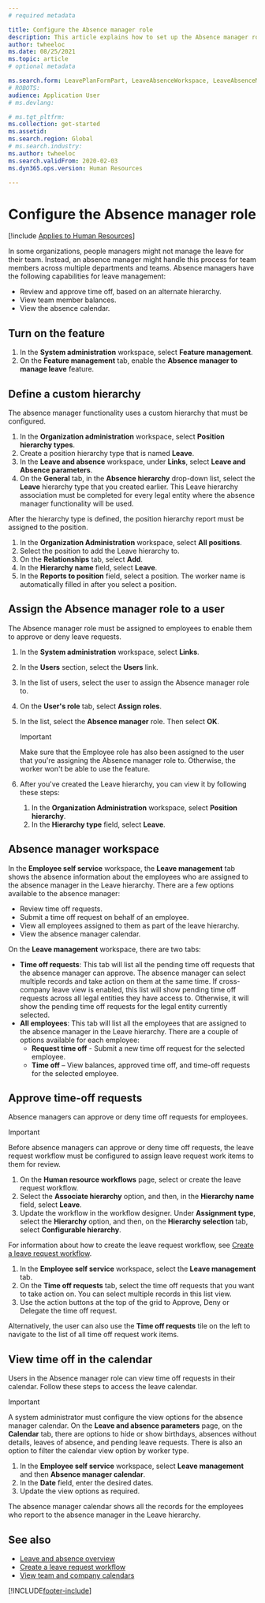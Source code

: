 ```yaml
---
# required metadata

title: Configure the Absence manager role
description: This article explains how to set up the Absence manager role for management of employee leave.
author: twheeloc
ms.date: 08/25/2021
ms.topic: article
# optional metadata

ms.search.form: LeavePlanFormPart, LeaveAbsenceWorkspace, LeaveAbsenceManager
# ROBOTS: 
audience: Application User
# ms.devlang: 

# ms.tgt_pltfrm: 
ms.collection: get-started
ms.assetid: 
ms.search.region: Global
# ms.search.industry: 
ms.author: twheeloc
ms.search.validFrom: 2020-02-03
ms.dyn365.ops.version: Human Resources

---
```


# Configure the Absence manager role


[!include [Applies to Human Resources](../includes/applies-to-hr.md)]

In some organizations, people managers might not manage the leave for their team. Instead, an absence manager might handle this process for team members across multiple departments and teams. Absence managers have the following capabilities for leave management:

- Review and approve time off, based on an alternate hierarchy.
- View team member balances.
- View the absence calendar.

## Turn on the feature

1. In the **System administration** workspace, select **Feature management**.
2. On the **Feature management** tab, enable the **Absence manager to manage leave** feature.

## Define a custom hierarchy

The absence manager functionality uses a custom hierarchy that must be configured.

1. In the **Organization administration** workspace, select **Position hierarchy types**.
2. Create a position hierarchy type that is named **Leave**.
3. In the **Leave and absence** workspace, under **Links**, select **Leave and Absence parameters**.
4. On the **General** tab, in the **Absence hierarchy** drop-down list, select the **Leave** hierarchy type that you created earlier. This Leave hierarchy association must be completed for every legal entity where the absence manager functionality will be used.

After the hierarchy type is defined, the position hierarchy report must be assigned to the position.

1. In the **Organization Administration** workspace, select **All positions**.
2. Select the position to add the Leave hierarchy to.
3. On the **Relationships** tab, select **Add**.
4. In the **Hierarchy name** field, select **Leave**.
5. In the **Reports to position** field, select a position. The worker name is automatically filled in after you select a position.

## Assign the Absence manager role to a user

The Absence manager role must be assigned to employees to enable them to approve or deny leave requests.

1. In the **System administration** workspace, select **Links**.
2. In the **Users** section, select the **Users** link.
3. In the list of users, select the user to assign the Absence manager role to.
4. On the **User's role** tab, select **Assign roles**.
5. In the list, select the **Absence manager** role. Then select **OK**.

    > [!IMPORTANT]
    > Make sure that the Employee role has also been assigned to the user that you're assigning the Absence manager role to. Otherwise, the worker won't be able to use the feature.

6. After you've created the Leave hierarchy, you can view it by following these steps:

    1. In the **Organization Administration** workspace, select **Position hierarchy**.
    2. In the **Hierarchy type** field, select **Leave**.

## Absence manager workspace

In the **Employee self service** workspace, the **Leave management** tab shows the absence information about the employees who are assigned to the absence manager in the Leave hierarchy. There are a few options available to the absence manager: 
 - Review time off requests.</br>
 - Submit a time off request on behalf of an employee.</br>
 - View all employees assigned to them as part of the leave hierarchy.</br>
 - View the absence manager calendar.</br>

On the **Leave management** workspace, there are two tabs:
 - **Time off requests**: This tab will list all the pending time off requests that the absence manager can approve. The absence manager can select multiple records and take action on them at the same time. If cross-company leave view is enabled, this list will show pending time off requests across all legal entities they have access to. Otherwise, it will show the pending time off requests for the legal entity currently selected. </br>
 - **All employees**: This tab will list all the employees that are assigned to the absence manager in the Leave hierarchy. There are a couple of options available for each employee:
    - **Request time off** -  Submit a new time off request for the selected employee.</br>
    - **Time off** – View balances, approved time off, and time-off requests for the selected employee.</br>

## Approve time-off requests

Absence managers can approve or deny time off requests for employees. 

> [!IMPORTANT]
> Before absence managers can approve or deny time off requests, the leave request workflow must be configured to assign leave request work items to them for review.
>
> 1. On the **Human resource workflows** page, select or create the leave request workflow.
> 2. Select the **Associate hierarchy** option, and then, in the **Hierarchy name** field, select **Leave**.
> 3. Update the workflow in the workflow designer. Under **Assignment type**, select the **Hierarchy** option, and then, on the **Hierarchy selection** tab, select **Configurable hierarchy**.
>
> For information about how to create the leave request workflow, see [Create a leave request workflow](hr-leave-and-absence-workflow.md).

1. In the **Employee self service** workspace, select the **Leave management** tab.
2. On the **Time off requests** tab, select the time off requests that you want to take action on. You can select multiple records in this list view.
3. Use the action buttons at the top of the grid to Approve, Deny or Delegate the time off request. 

Alternatively, the user can also use the **Time off requests** tile on the left to navigate to the list of all time off request work items. 

## View time off in the calendar

Users in the Absence manager role can view time off requests in their calendar. Follow these steps to access the leave calendar.

> [!IMPORTANT]
> A system administrator must configure the view options for the absence manager calendar. On the **Leave and absence parameters** page, on the **Calendar** tab, there are options to hide or show birthdays, absences without details, leaves of absence, and pending leave requests. There is also an option to filter the calendar view option by worker type.

1. In the **Employee self service** workspace, select **Leave management** and then **Absence manager calendar**.
2. In the **Date** field, enter the desired dates.
3. Update the view options as required.

The absence manager calendar shows all the records for the employees who report to the absence manager in the Leave hierarchy.

## See also

- [Leave and absence overview](hr-leave-and-absence-overview.md)
- [Create a leave request workflow](hr-leave-and-absence-workflow.md)
- [View team and company calendars](hr-employee-self-service-calendar.md)

[!INCLUDE[footer-include](../includes/footer-banner.md)]

